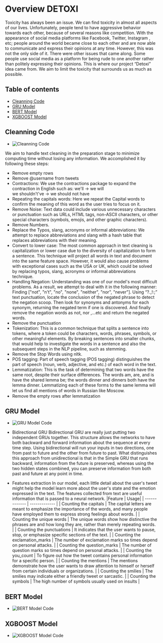 # Overview DETOXI
Toxicity has always been an issue. We can find toxicity in  almost all aspects of our lives. Unfortunately, people tend to have aggressive behavior towards each other, because of several reasons like competition. With the appearance of social media platforms like Facebook, Twitter, Instagram , etc; people around the world became close to each other and are now able to communicate and express their opinions at any time. However, this was not the only side of it. There were other issues that came along. Some people use social media as a platform for being rude to one another rather than politely expressing their opinions.
This is where our project “Detoxi” idea came from. We aim to limit the toxicity that surrounds us as much as possible. 


## Table of contents
* [Cleanning Code](#cleanning-code)
* [GRU Model](#gru-model)
* [BERT Model](#bert-model)
* [XGBOOST Model](#xgboost-model)

## Cleanning Code
* ![Cleanning Code](https://github.com/nancy9taya/Detoxi/blob/main/CleaningCode.ipynb)

We aim to handle text cleaning in the preparation stage to minimize computing time without losing any information. We accomplished it by following these steps:

* Remove empty rows
* Remove @username from tweets
* Contractions: We use the contractions package to expand the contraction in English such as: 
we'll -> we will  
we shouldn't've -> we should not have
* Repeating the capitals words: Here we repeat the Capital words to confirm the meaning of this word as the user tries to focus on it.
* Remove Noise: Text data could include various unnecessary characters or punctuation such as URLs, HTML tags, non-ASCII characters, or other special characters (symbols, emojis, and other graphic characters).
* Remove Numbers.
* Replace the Typos, slang, acronyms or informal abbreviations: We attempt to replace abbreviations and slang with a hash table that replaces abbreviations with their meaning.
* Convert to lower case: The most common approach in text cleaning is capitalization or lower case due to the diversity of capitalization to form a sentence. This technique will project all words in text and document into the same feature space. However, it would also cause problems with exceptional cases such as the USA or UK, which could be solved by replacing typos, slang, acronyms or informal abbreviations technique.
* Handling Negation: Understanding was one of our model's most difficult problems. As a result, we attempt to deal with it in the following manner: 
 Finding ["not", "n't", "no", "none", "neither", "nor", "never"]. 
 Using “?.,!:;” text punctuation, locate the conclusion of the negated phrase to detect the negation scoop. 
Then look for synonyms and antonyms for each synonym, returning the negated term if one is discovered.
 And finally remove the negation words as not, nor ,...etc and return the negated  words.
* Remove the punctuation
* Tokenization: This is a common technique that splits a sentence into tokens, where a token could be characters, words, phrases, symbols, or other meaningful elements. By breaking sentences into smaller chunks, that would help to investigate the words in a sentence and also the subsequent steps in the NLP pipeline, such as stemming.
* Remove the Stop Words using nltk.
* POS tagging: Part of speech tagging (POS tagging) distinguishes the part of speech (noun, verb, adjective, and etc.) of each word in the text.
* Lemmatization: This is the task of determining that two words have the same root, despite their surface differences. The words am, are, and is have the shared lemma be; the words dinner and dinners both have the lemma dinner. Lemmatizing each of these forms to the same lemma will let us ﬁnd all mentions of words in Russian like Moscow.
* Remove the empty rows after lemmatization

## GRU Model
* ![GRU Model Code](https://github.com/nancy9taya/Detoxi/blob/main/Model_GRU_2Emb.ipynb)
* Bidirectional GRU 
Bidirectional GRU are really just putting two independent GRUs together. This structure allows the networks to have both backward and forward information about the sequence at every time step.
Using bidirectional will run your inputs in two directions, one from past to future and the other from future to past. What distinguishes this approach from unidirectional is that in the Simple GRU that runs backward, information from the future is preserved, whereas using the two hidden states combined, you can preserve information from both past and future at any point in time.

* Features extraction
In our model, each little detail about the user's tweet might help the model learn more about the user's state and the emotion expressed in the text.
The features collected from text are useful information that is passed to a neural network.
|Feature  | Usage|
| ------------- | ------------- |
| Counting the capitals  | The capital letters are meant to emphasize the importance of the words, and many people have employed them to express strong feelings about words. |
| Counting the unique words  | The unique words show how distinctive the phrases are and how long they are, rather than merely repeating words. |
| Counting the punctuations  | It indicates that the user wants to pause, stop, or emphasize specific sections of the text. |
| Counting the exclamation_marks  | The number of exclamation marks so times depend on personal attacks.  |
| Counting the question_marks | The number of question marks so times depend on personal attacks.  |
| Counting the you_count | To figure out how the tweet contains personal information for a specific person. |
| Counting the mentions  | The mentions demonstrate how the user wants to draw attention to himself or herself from certain individuals or organizations. |
| Counting the smilies  | The smilies may indicate either a friendly tweet or sarcastic. |
| Counting the symbols | The high number of symbols usually used on insults |





## BERT Model
* ![BERT Model Code](https://github.com/nancy9taya/Detoxi/blob/main/finalbert.ipynb)



## XGBOOST Model
* ![XGBOOST Model Code](https://github.com/nancy9taya/Detoxi/blob/main/xgboost-bert.ipynb)
